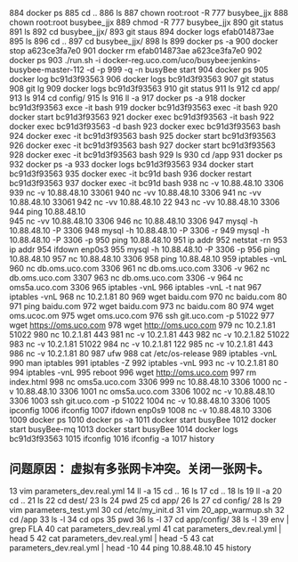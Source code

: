   884  docker ps
  885  cd ..
  886  ls
  887  chown root:root -R 777 busybee_jjx
  888  chown root:root  busybee_jjx
  889  chmod -R 777 busybee_jjx
  890  git status
  891  ls
  892  cd busybee_jjx/
  893  git staus
  894  docker logs  efab014873ae
  895  ls
  896  cd ..
  897  cd busybee_jjx/
  898  ls
  899  docker ps -a
  900  docker stop a623ce3fa7e0
  901  docker rm efab014873ae a623ce3fa7e0
  902  docker ps
  903  ./run.sh -i docker-reg.uco.com/uco/busybee:jenkins-busybee-master-112 -d -p 999 -q -n busyBee start 
  904  docker ps
  905  docker log bc91d3f93563
  906  docker logs bc91d3f93563
  907  git status
  908  git lg
  909  docker logs bc91d3f93563
  910  git status
  911  ls
  912  cd app/
  913  ls
  914  cd config/
  915  ls
  916  ll -a
  917  docker ps -a
  918  docker bc91d3f93563 exce -it bash
  919  docker bc91d3f93563 exec -it bash
  920  docker start bc91d3f93563 
  921  docker exec  bc91d3f93563 -it bash
  922  docker exec  bc91d3f93563 -d bash
  923  docker exec  bc91d3f93563  bash
  924  docker exec -it  bc91d3f93563  bash
  925  docker start  bc91d3f93563  
  926  docker exec -it  bc91d3f93563  bash
  927  docker start  bc91d3f93563  
  928  docker exec -it  bc91d3f93563  bash
  929  ls
  930  cd /app
  931  docker ps
  932  docker ps -a
  933  docker logs bc91d3f93563
  934  docker start bc91d3f93563
  935  docker exec -it bc91d bash
  936  docker restart bc91d3f93563
  937  docker exec -it bc91d bash
  938  nc -v 10.88.48.10  3306
  939  nc -v 10.88.48.10  33061
  940  nc -vv 10.88.48.10  3306
  941  nc -vv 10.88.48.10  33061
  942  nc -vv 10.88.48.10  22
  943  nc -vv 10.88.48.10  3306
  944  ping 10.88.48.10  
  945  nc -vv 10.88.48.10  3306
  946  nc  10.88.48.10  3306
  947  mysql -h 10.88.48.10 -P 3306
  948  mysql -h 10.88.48.10 -P 3306 -r
  949  mysql -h 10.88.48.10 -P 3306 -p
  950  ping 10.88.48.10
  951  ip addr
  952  netstat -rn
  953  ip addr
  954  ifdown enp0s3
  955  mysql -h 10.88.48.10 -P 3306 -p
  956  ping 10.88.48.10
  957  nc  10.88.48.10  3306
  958  ping 10.88.48.10
  959  iptables -vnL
  960  nc db.oms.uco.com 3306
  961  nc db.oms.uco.com 3306 -v
  962  nc db.oms.uco.com 3307
  963  nc db.oms.uco.com 3306 -v
  964  nc oms5a.uco.com 3306
  965  iptables -vnL
  966  iptables -vnL -t nat
  967  iptables -vnL
  968  nc 10.2.1.81 80
  969  wget baidu.com
  970  nc baidu.com 80
  971  ping baidu.com
  972  wget baidu.com
  973  nc baidu.com 80
  974  wget oms.ucoc.om
  975  wget oms.uco.com
  976  ssh git.uco.com -p 51022
  977  wget https://oms.uco.com
  978  wget http://oms.uco.com
  979  nc 10.2.1.81 51022
  980  nc 10.2.1.81 443
  981  nc  -v 10.2.1.81 443
  982  nc  -v 10.2.1.82 51022
  983  nc  -v 10.2.1.81 51022
  984  nc  -v 10.2.1.81 122
  985  nc  -v 10.2.1.81 443
  986  nc  -v 10.2.1.81 80
  987  ufw
  988  cat /etc/os-release 
  989  iptables -vnL
  990  man iptables
  991  iptables -Z
  992  iptables -vnL
  993  nc  -v 10.2.1.81 80
  994  iptables -vnL
  995  reboot
  996  wget http://oms.uco.com
  997  rm index.html 
  998  nc oms5a.uco.com 3306
  999  nc  10.88.48.10  3306
 1000  nc -v  10.88.48.10  3306
 1001  nc oms5a.uco.com 3306
 1002  nc -v  10.88.48.10  3306
 1003  ssh git.uco.com -p 51022
 1004  nc -v  10.88.48.10  3306
 1005  ipconfig
 1006  ifconfig
 1007  ifdown enp0s9
 1008  nc -v  10.88.48.10  3306
 1009  docker ps
 1010  docker ps -a
 1011  docker start busyBee
 1012  docker start busyBee-mq
 1013  docker start busyBee
 1014  docker logs bc91d3f93563
 1015  ifconfig
 1016  ifconfig -a
 1017  history 

问题原因： 虚拟有多张网卡冲突。关闭一张网卡。
-------------

   13  vim parameters_dev.real.yml 
   14  ll -a
   15  cd ..
   16  ls
   17  cd ..
   18  ls
   19  ll -a
   20  cd ..
   21  ls
   22  cd dest/
   23  ls
   24  pwd
   25  cd app/
   26  ls
   27  cd config/
   28  ls
   29  vim parameters_test.yml 
   30  cd /etc/my_init.d
   31  vim 20_app_warmup.sh 
   32  cd /app
   33  ls -l
   34  cd ops
   35  pwd
   36  ls -l
   37  cd app/config/
   38  ls -l
   39  env | grep FLA
   40  cat parameters_dev.real.yml 
   41  cat parameters_dev.real.yml  | head 5
   42  cat parameters_dev.real.yml  | head -5
   43  cat parameters_dev.real.yml  | head -10
   44  ping 10.88.48.10
   45  history 
